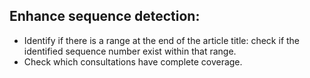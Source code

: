 ## Enhance sequence detection:

* Identify if there is a range at the end of the article title: check if the identified sequence number exist within that range.
* Check which consultations have complete coverage.